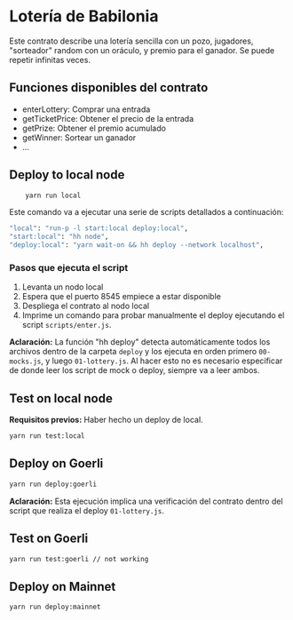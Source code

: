 # Lotería de Babilonia
Este contrato describe una lotería sencilla con un pozo, jugadores, "sorteador" random con un oráculo, y premio para el ganador. Se puede repetir infinitas veces.

## Funciones disponibles del contrato

* enterLottery: Comprar una entrada
* getTicketPrice: Obtener el precio de la entrada
* getPrize: Obtener el premio acumulado
* getWinner: Sortear un ganador
* ...

## Deploy to local node
```bash
    yarn run local
```

Este comando va a ejecutar una serie de scripts detallados a continuación:

```bash
"local": "run-p -l start:local deploy:local",
"start:local": "hh node",
"deploy:local": "yarn wait-on && hh deploy --network localhost",        
```

### Pasos que ejecuta el script
1. Levanta un nodo local
2. Espera que el puerto 8545 empiece a estar disponible
3. Despliega el contrato al nodo local
4. Imprime un comando para probar manualmente el deploy ejecutando el script `scripts/enter.js`.

<b>Aclaración:</b> La función "hh deploy" detecta automáticamente todos los archivos dentro de la carpeta `deploy` y los ejecuta en orden primero `00-mocks.js`, y luego `01-lottery.js`.
Al hacer esto no es necesario especificar de donde leer los script de mock o deploy, siempre va a leer ambos.

## Test on local node
<b>Requisitos previos:</b> Haber hecho un deploy de local.
```bash
yarn run test:local
```

## Deploy on Goerli
```bash
yarn run deploy:goerli
```

<b>Aclaración:</b> Esta ejecución implica una verificación del contrato dentro del script que realiza el deploy `01-lottery.js`.

## Test on Goerli
```bash
yarn run test:goerli // not working
```

## Deploy on Mainnet
```bash
yarn run deploy:mainnet
```